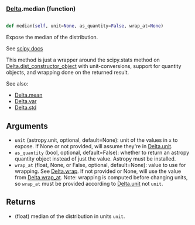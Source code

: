 ### [Delta](Delta.md).median (function)


```py

def median(self, unit=None, as_quantity=False, wrap_at=None)

```



Expose the median of the distribution.

See [scipy docs](https://docs.scipy.org/doc/scipy/reference/generated/scipy.stats.rv_continuous.median.html)

This method is just a wrapper around the scipy.stats method on
[Delta.dist_constructor_object](Delta.dist_constructor_object.md) with unit-conversions, support for
quantity objects, and wrapping done on the returned result.

See also:
* [Delta.mean](Delta.mean.md)
* [Delta.var](Delta.var.md)
* [Delta.std](Delta.std.md)

Arguments
----------
* `unit` (astropy.unit, optional, default=None): unit of the values
    in `x` to expose.  If None or not provided, will assume they're in
    [Delta.unit](Delta.unit.md).
* `as_quantity` (bool, optional, default=False): whether to return an
    astropy quantity object instead of just the value.  Astropy must
    be installed.
* `wrap_at` (float, None, or False, optional, default=None): value to
    use for wrapping.  See [Delta.wrap](Delta.wrap.md).  If not provided or None,
    will use the value from [Delta.wrap_at](Delta.wrap_at.md).  Note: wrapping is
    computed before changing units, so `wrap_at` must be provided
    according to [Delta.unit](Delta.unit.md) not `unit`.

Returns
---------
* (float) median of the distribution in units `unit`.

